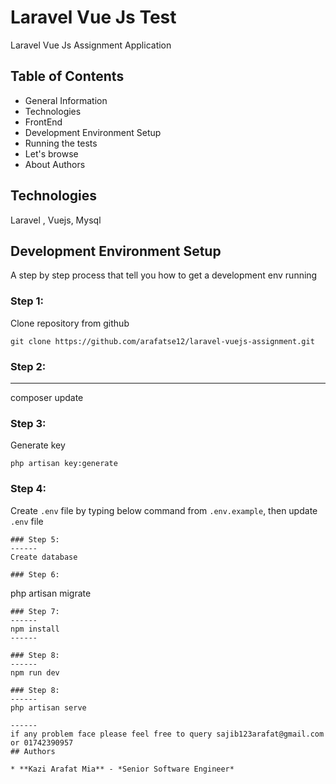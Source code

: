 # Laravel Vue Js Test

Laravel Vue Js Assignment Application

## Table of Contents
- General Information
- Technologies
- FrontEnd 
- Development Environment Setup
- Running the tests
- Let's browse
- About Authors

## Technologies

Laravel , Vuejs, Mysql


## Development Environment Setup

A step by step process that tell you how to get a development env running

### Step 1:
Clone repository from github

```
git clone https://github.com/arafatse12/laravel-vuejs-assignment.git
```

### Step 2:
------
composer update 

### Step 3:
Generate key
```
php artisan key:generate
```

### Step 4:
Create `.env` file by typing below command from `.env.example`, then update `.env` file

```
### Step 5:
------
Create database 

### Step 6:
```
php artisan migrate

```
### Step 7:
------
npm install
------

### Step 8:
------
npm run dev

### Step 8:
------
php artisan serve

------
if any problem face please feel free to query sajib123arafat@gmail.com or 01742390957
## Authors

* **Kazi Arafat Mia** - *Senior Software Engineer*
